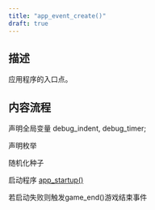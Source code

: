 ```yaml
---
title: "app_event_create()"
draft: true
---
```

## 描述
应用程序的入口点。 

## 内容流程
声明全局变量 debug_indent, debug_timer;

声明枚举

随机化种子

启动程序 [app_startup()](../app_startup "")

若启动失败则触发game_end()游戏结束事件